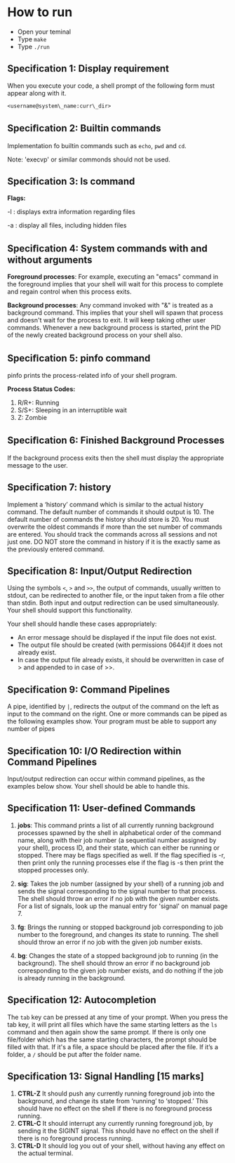 # How to run

- Open your teminal
- Type `make`
- Type `./run`

## Specification 1: Display requirement

When you execute your code, a shell prompt of the following form must appear along with it.

`<username@system\_name:curr\_dir>`

## Speciﬁcation 2: Builtin commands

Implementation fo builtin commands such as `echo`, `pwd` and `cd`.

Note: 'execvp' or similar commonds should not be used.

## Specification 3: ls command

**Flags:**

-l : displays extra information regarding files

-a : display all files, including hidden files

## Speciﬁcation 4: System commands with and without arguments

**Foreground processes**: For example, executing an "emacs" command in the foreground implies that your shell will wait for this process to complete and regain control when this process exits.

**Background processes**: Any command invoked with "&" is treated as a background command. This implies that your shell will spawn that process and doesn't wait for the process to exit. It will keep taking other user commands. Whenever a new background process is started, print the PID of the newly created background process on your shell also.

## Speciﬁcation 5: pinfo command

pinfo prints the process-related info of your shell program.

**Process Status Codes:**

1. R/R+: Running
2. S/S+: Sleeping in an interruptible wait
3. Z: Zombie

## Speciﬁcation 6: Finished Background Processes

If the background process exits then the shell must display the appropriate message to the user.

## Specification 7: history

Implement a ‘history’ command which is similar to the actual history command. The default number of commands it should output is 10. The default number of commands the history should store is 20. You must overwrite the oldest commands if more than the set number of commands are entered. You should track the commands across all sessions and not just one. DO NOT store the command in history if it is the exactly same as the previously entered command.

## Specification 8: Input/Output Redirection

Using the symbols `<`, `>` and `>>`, the output of commands, usually written to stdout, can be redirected to another file, or the input taken from a file other than stdin. Both input and output redirection can be used simultaneously. Your shell should support this functionality.

Your shell should handle these cases appropriately:

- An error message should be displayed if the input file does not exist.
- The output file should be created (with permissions 0644)if it does not already exist.
- In case the output file already exists, it should be overwritten in case of > and appended to in case of >>.

## Specification 9: Command Pipelines

A pipe, identified by `|`, redirects the output of the command on the left as input to the command on the right. One or more commands can be piped as the following examples show. Your program must be able to support any number of pipes

## Specification 10: I/O Redirection within Command Pipelines

Input/output redirection can occur within command pipelines, as the examples below show. Your shell should be able to handle this.

## Specification 11: User-defined Commands

1. **jobs**: This command prints a list of all currently running background processes spawned by the shell in alphabetical order of the command name, along with their job number (a sequential number assigned by your shell), process ID, and their state, which can either be running or stopped. There may be flags specified as well. If the flag specified is -r, then print only the running processes else if the flag is -s then print the stopped processes only.

2. **sig**: Takes the job number (assigned by your shell) of a running job and sends the signal corresponding to the signal number to that process. The shell should throw an error if no job with the given number exists. For a list of signals, look up the manual entry for 'signal' on manual page 7.

3. **fg**: Brings the running or stopped background job corresponding to job number to the foreground, and changes its state to running. The shell should throw an error if no job with the given job number exists.

4. **bg**: Changes the state of a stopped background job to running (in the background). The shell should throw an error if no background job corresponding to the given job number exists, and do nothing if the job is already running in the background.

## Specification 12: Autocompletion

The `tab` key can be pressed at any time of your prompt. When you press the tab key, it will print all files which have the same starting letters as the `ls` command and then again show the same prompt. If there is only one file/folder which has the same starting characters, the prompt should be filled with that. If it's a file, a space should be placed after the file. If it’s a folder, a `/` should be put after the folder name.

## Specification 13: Signal Handling [15 marks]

1. **CTRL-Z** It should push any currently running foreground job into the background, and change its state from ‘running’ to ‘stopped.’ This should have no effect on the shell if there is no foreground process running.
2. **CTRL-C** It should interrupt any currently running foreground job, by sending it the SIGINT signal. This should have no effect on the shell if there is no foreground process running.
3. **CTRL-D** It should log you out of your shell, without having any effect on the actual terminal.
